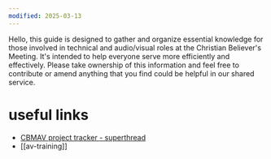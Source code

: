 ```yaml
---
modified: 2025-03-13
---
```


Hello, this guide is designed to gather and organize essential knowledge for those involved in technical and audio/visual roles at the Christian Believer's Meeting. It's intended to help everyone serve more efficiently and effectively. Please take ownership of this information and feel free to contribute or amend anything that you find could be helpful in our shared service.

# useful links
- [CBMAV project tracker - superthread](https://app.superthread.com/cbm/board-5-tech)
- [[av-training]]




